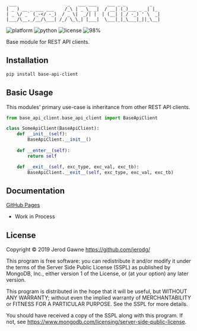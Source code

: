 ```
 ___                   _   ___ ___    ___ _ _         _   
| _ ) __ _ ___ ___    /_\ | _ \_ _|  / __| (_)___ _ _| |_ 
| _ \/ _` (_-</ -_)  / _ \|  _/| |  | (__| | / -_) ' \  _|
|___/\__,_/__/\___| /_/ \_\_| |___|  \___|_|_\___|_||_\__|
```                                                                                                   
![platform](https://img.shields.io/badge/platform-Linux/Unix/Windows-blue.svg)
![python](https://img.shields.io/badge/python-3.6/7/8%2B-blue.svg)
![license](https://img.shields.io/badge/license-SSPL-green.svg)
![98%](https://img.shields.io/badge/coverage-98%25-green.svg)

Base module for REST API clients.

## Installation
```bash
pip install base-api-client
```

## Basic Usage
This modules' primary use-case is inheritance from other REST API clients.

```python
from base_api_client.base_api_client import BaseApiClient

class SomeApiClient(BaseApiClient):
    def __init__(self):
        BaseApiClient.__init__()
        
    def __enter__(self):
        return self

    def __exit__(self, exc_type, exc_val, exc_tb):
        BaseApiClient.__exit__(self, exc_type, exc_val, exc_tb)
```

## Documentation
[GitHub Pages](https://jerodg.github.io/base-api-client/)
- Work in Process

## License

Copyright © 2019 Jerod Gawne <https://github.com/jerodg/>

This program is free software: you can redistribute it and/or modify
it under the terms of the Server Side Public License (SSPL) as
published by MongoDB, Inc., either version 1 of the
License, or (at your option) any later version.

This program is distributed in the hope that it will be useful,
but WITHOUT ANY WARRANTY; without even the implied warranty of
MERCHANTABILITY or FITNESS FOR A PARTICULAR PURPOSE.  See the
SSPL for more details.

You should have received a copy of the SSPL along with this program.
If not, see <https://www.mongodb.com/licensing/server-side-public-license>.
